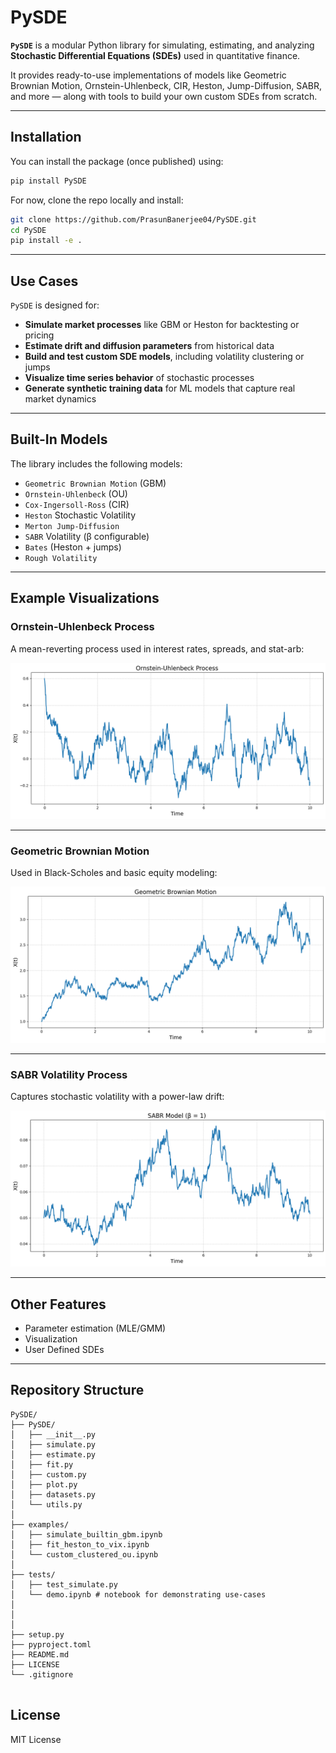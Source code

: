 # PySDE

**`PySDE`** is a modular Python library for simulating, estimating, and analyzing **Stochastic Differential Equations (SDEs)** used in quantitative finance.

It provides ready-to-use implementations of models like Geometric Brownian Motion, Ornstein-Uhlenbeck, CIR, Heston, Jump-Diffusion, SABR, and more — along with tools to build your own custom SDEs from scratch.

---

## Installation

You can install the package (once published) using:

```bash
pip install PySDE
```

For now, clone the repo locally and install:

```bash
git clone https://github.com/PrasunBanerjee04/PySDE.git
cd PySDE
pip install -e .
```

---

## Use Cases

`PySDE` is designed for:

- **Simulate market processes** like GBM or Heston for backtesting or pricing
- **Estimate drift and diffusion parameters** from historical data
- **Build and test custom SDE models**, including volatility clustering or jumps
- **Visualize time series behavior** of stochastic processes
- **Generate synthetic training data** for ML models that capture real market dynamics

---

## Built-In Models

The library includes the following models:

- `Geometric Brownian Motion` (GBM)
- `Ornstein-Uhlenbeck` (OU)
- `Cox-Ingersoll-Ross` (CIR)
- `Heston` Stochastic Volatility
- `Merton Jump-Diffusion`
- `SABR` Volatility (β configurable)
- `Bates` (Heston + jumps)
- `Rough Volatility`

---

## Example Visualizations

### Ornstein-Uhlenbeck Process  
A mean-reverting process used in interest rates, spreads, and stat-arb:

![OU Process](resources/OU.png)

---

### Geometric Brownian Motion  
Used in Black-Scholes and basic equity modeling:

![GBM](resources/GBM.png)

---

### SABR Volatility Process  
Captures stochastic volatility with a power-law drift:

![SABR](resources/SABR.png)

---

## Other Features

- Parameter estimation (MLE/GMM)
- Visualization
- User Defined SDEs

---

## Repository Structure 

``` 
PySDE/
├── PySDE/ 
│   ├── __init__.py
│   ├── simulate.py
│   ├── estimate.py
│   ├── fit.py
│   ├── custom.py
│   ├── plot.py
│   ├── datasets.py
│   └── utils.py
│
├── examples/
│   ├── simulate_builtin_gbm.ipynb
│   ├── fit_heston_to_vix.ipynb
│   └── custom_clustered_ou.ipynb
│
├── tests/
│   ├── test_simulate.py
│   └── demo.ipynb # notebook for demonstrating use-cases
│   
│   
│
├── setup.py
├── pyproject.toml
├── README.md             
├── LICENSE             
└── .gitignore          


```

## License

MIT License

